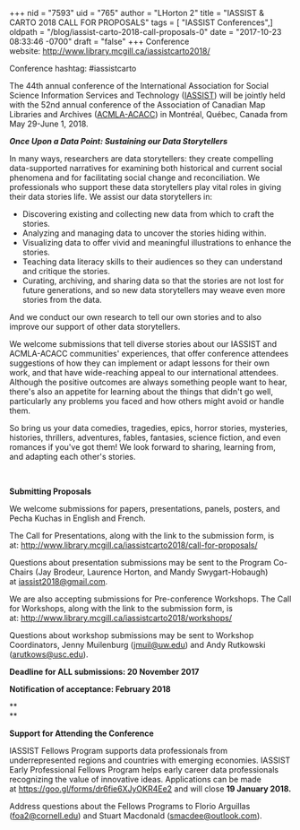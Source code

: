 +++
nid = "7593"
uid = "765"
author = "LHorton 2"
title = "IASSIST & CARTO 2018 CALL FOR PROPOSALS"
tags = [ "IASSIST Conferences",]
oldpath = "/blog/iassist-carto-2018-call-proposals-0"
date = "2017-10-23 08:33:46 -0700"
draft = "false"
+++
Conference website: <http://www.library.mcgill.ca/iassistcarto2018/>

Conference hashtag: \#iassistcarto

The 44th annual conference of the International Association for Social
Science Information Services and Technology
([IASSIST](http://iassistdata.org/)) will be jointly held with the 52nd
annual conference of the Association of Canadian Map Libraries and
Archives ([ACMLA-ACACC](https://acmla-acacc.ca/)) in Montréal, Québec,
Canada from May 29-June 1, 2018.

***Once Upon a Data Point: Sustaining our Data Storytellers***

In many ways, researchers are data storytellers: they create compelling
data-supported narratives for examining both historical and current
social phenomena and for facilitating social change and reconciliation.
We professionals who support these data storytellers play vital roles in
giving their data stories life. We assist our data storytellers in:

-   Discovering existing and collecting new data from which to craft the
    stories.
-   Analyzing and managing data to uncover the stories hiding within.
-   Visualizing data to offer vivid and meaningful illustrations to
    enhance the stories.
-   Teaching data literacy skills to their audiences so they can
    understand and critique the stories.
-   Curating, archiving, and sharing data so that the stories are not
    lost for future generations, and so new data storytellers may weave
    even more stories from the data.

And we conduct our own research to tell our own stories and to also
improve our support of other data storytellers.

We welcome submissions that tell diverse stories about our IASSIST and
ACMLA-ACACC communities' experiences, that offer conference attendees
suggestions of how they can implement or adapt lessons for their own
work, and that have wide-reaching appeal to our international attendees.
Although the positive outcomes are always something people want to hear,
there's also an appetite for learning about the things that didn't go
well, particularly any problems you faced and how others might avoid or
handle them.

So bring us your data comedies, tragedies, epics, horror stories,
mysteries, histories, thrillers, adventures, fables, fantasies, science
fiction, and even romances if you've got them! We look forward to
sharing, learning from, and adapting each other\'s stories.

 

**Submitting Proposals**

We welcome submissions for papers, presentations, panels, posters, and
Pecha Kuchas in English and French.

The Call for Presentations, along with the link to the submission form,
is
at: <http://www.library.mcgill.ca/iassistcarto2018/call-for-proposals/> 

Questions about presentation submissions may be sent to the Program
Co-Chairs (Jay Brodeur, Laurence Horton, and Mandy Swygart-Hobaugh)
at <iassist2018@gmail.com>.

We are also accepting submissions for Pre-conference Workshops. The Call
for Workshops, along with the link to the submission form, is
at: <http://www.library.mcgill.ca/iassistcarto2018/workshops/>

Questions about workshop submissions may be sent to Workshop
Coordinators, Jenny Muilenburg (<jmuil@uw.edu>) and Andy Rutkowski
(<arutkows@usc.edu>).

**Deadline for ALL submissions: 20 November 2017**

**Notification of acceptance: February 2018**

**\
**

**Support for Attending the Conference**

IASSIST Fellows Program supports data professionals from
underrepresented regions and countries with emerging economies. IASSIST
Early Professional Fellows Program helps early career data professionals
recognizing the value of innovative ideas. Applications can be made
at <https://goo.gl/forms/dr6fie6XJyOKR4Ee2> and will close **19
January 2018.**

Address questions about the Fellows Programs to Florio Arguillas
(<foa2@cornell.edu>) and Stuart Macdonald (<smacdee@outlook.com>).
